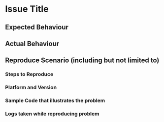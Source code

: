 # Issue Title

## Expected Behaviour

## Actual Behaviour

## Reproduce Scenario (including but not limited to)

### Steps to Reproduce

### Platform and Version

### Sample Code that illustrates the problem

### Logs taken while reproducing problem